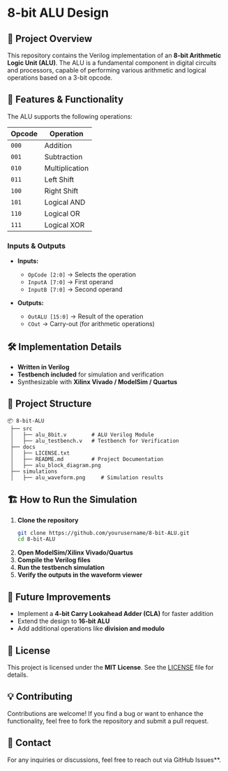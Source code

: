 # 8-bit ALU Design

## 📌 Project Overview
This repository contains the Verilog implementation of an **8-bit Arithmetic Logic Unit (ALU)**. The ALU is a fundamental component in digital circuits and processors, capable of performing various arithmetic and logical operations based on a 3-bit opcode.

## 🚀 Features & Functionality
The ALU supports the following operations:

| Opcode  | Operation       |
|---------|---------------|
| `000`   | Addition       |
| `001`   | Subtraction    |
| `010`   | Multiplication |
| `011`   | Left Shift     |
| `100`   | Right Shift    |
| `101`   | Logical AND    |
| `110`   | Logical OR     |
| `111`   | Logical XOR    |

### **Inputs & Outputs**
- **Inputs:**  
  - `OpCode [2:0]` → Selects the operation  
  - `InputA [7:0]` → First operand  
  - `InputB [7:0]` → Second operand  

- **Outputs:**  
  - `OutALU [15:0]` → Result of the operation  
  - `COut` → Carry-out (for arithmetic operations)  

## 🛠 Implementation Details
- **Written in Verilog**
- **Testbench included** for simulation and verification
- Synthesizable with **Xilinx Vivado / ModelSim / Quartus**

## 📂 Project Structure
```
📦 8-bit-ALU
 ├── src
 │   ├── alu_8bit.v        # ALU Verilog Module
 │   ├── alu_testbench.v   # Testbench for Verification
 ├── docs
 │   ├── LICENSE.txt
 │   ├── README.md         # Project Documentation
 │   ├── alu_block_diagram.png
 ├── simulations
 │   ├── alu_waveform.png     # Simulation results
```

## 🏗 How to Run the Simulation
1. **Clone the repository**  
   ```sh
   git clone https://github.com/yourusername/8-bit-ALU.git
   cd 8-bit-ALU
   ```
2. **Open ModelSim/Xilinx Vivado/Quartus**  
3. **Compile the Verilog files**  
4. **Run the testbench simulation**  
5. **Verify the outputs in the waveform viewer**  

## 🎯 Future Improvements
- Implement a **4-bit Carry Lookahead Adder (CLA)** for faster addition
- Extend the design to **16-bit ALU**
- Add additional operations like **division and modulo**

## 📜 License
This project is licensed under the **MIT License**. See the [LICENSE](LICENSE) file for details.

## 💡 Contributing
Contributions are welcome! If you find a bug or want to enhance the functionality, feel free to fork the repository and submit a pull request.

## 📧 Contact
For any inquiries or discussions, feel free to reach out via GitHub Issues**.
